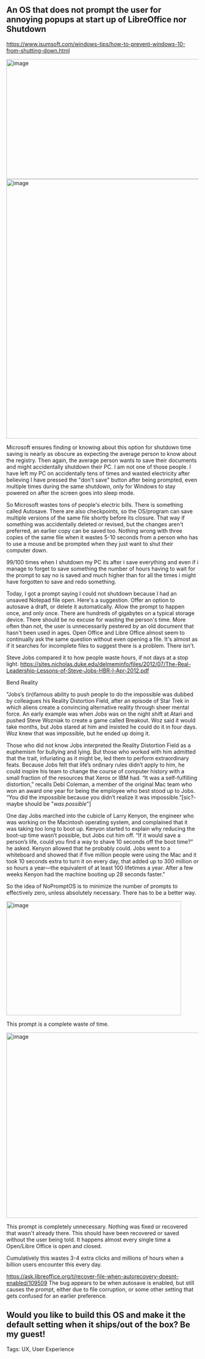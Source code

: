 An OS that does not prompt the user for annoying popups at start up of LibreOffice nor Shutdown
--

https://www.isumsoft.com/windows-tips/how-to-prevent-windows-10-from-shutting-down.html

<img width="548" height="313" alt="image" src="https://github.com/user-attachments/assets/0b4139b4-f851-446b-a169-3cf7368b4781" />

<img width="843" height="678" alt="image" src="https://github.com/user-attachments/assets/41465e7f-e4b6-411c-8a12-7b8ec1106a26" />

Microsoft ensures finding or knowing about this option for shutdown time saving is nearly as obscure as expecting the average person to know about the registry. Then again, the average person wants to save their documents and might accidentally shutdown their PC. I am not one of those people. I have left my PC on accidentally tens of times and wasted electricity after believing I have pressed the "don't save" button after being prompted, even multiple times during the same shutdown, only for Windows to stay powered on after the screen goes into sleep mode. 

So Microsoft wastes tons of people's electric bills. There is something called Autosave. There are also checkpoints, so the OS/program can save multiple versions of the same file shortly before its closure. That way if something was accidentally deleted or revised, but the changes aren't preferred, an earlier copy can be saved too. Nothing wrong with three copies of the same file when it wastes 5-10 seconds from a person who has to use a mouse and be prompted when they just want to shut their computer down.

99/100 times when I shutdown my PC its after i save everything and even if i manage to forget to save something the number of hours having to wait for the prompt to say no is saved and much higher than for all the times i might have forgotten to save and redo something. 

Today, I got a prompt saying I could not shutdown because I had an unsaved Notepad file open. Here's a suggestion. Offer an option to autosave a draft, or delete it automatically. Allow the prompt to happen once, and only once. There are hundreds of gigabytes on a typical storage device. There should be no excuse for wasting the person's time. More often than not, the user is unnecessarily pestered by an old document that hasn't been used in ages. Open Office and Libre Office almost seem to continually ask the same question without even opening a file. It's almost as if it searches for incomplete files to suggest there is a problem. There isn't.

Steve Jobs compared it to how people waste hours, if not days at a stop light. https://sites.nicholas.duke.edu/delmeminfo/files/2012/07/The-Real-Leadership-Lessons-of-Steve-Jobs-HBR-l-Apr-2012.pdf

Bend Reality

"Jobs’s (in)famous ability to push people to do the impossible was dubbed by colleagues his Reality Distortion Field, after an
episode of Star Trek in which aliens create a convincing alternative reality through sheer mental force. An early example was
when Jobs was on the night shift at Atari and pushed Steve Wozniak to create a game called Breakout. Woz said it would take
months, but Jobs stared at him and insisted he could do it in four days. Woz knew that was impossible, but he ended up doing
it.

Those who did not know Jobs interpreted the Reality Distortion Field as a euphemism for bullying and lying. But those who
worked with him admitted that the trait, infuriating as it might be, led them to perform extraordinary feats. Because Jobs felt that
life’s ordinary rules didn’t apply to him, he could inspire his team to change the course of computer history with a small fraction
of the resources that Xerox or IBM had. “It was a self-fulfilling distortion,” recalls Debi Coleman, a member of the original Mac
team who won an award one year for being the employee who best stood up to Jobs. “You did the impossible because you
didn’t realize it was impossible.”[sic?- maybe should be "_was possible_"]

One day Jobs marched into the cubicle of Larry Kenyon, the engineer who was working on the Macintosh operating system,
and complained that it was taking too long to boot up. Kenyon started to explain why reducing the boot-up time wasn’t possible,
but Jobs cut him off. “If it would save a person’s life, could you find a way to shave 10 seconds off the boot time?” he asked.
Kenyon allowed that he probably could. Jobs went to a whiteboard and showed that if five million people were using the Mac
and it took 10 seconds extra to turn it on every day, that added up to 300 million or so hours a year—the equivalent of at least
100 lifetimes a year. After a few weeks Kenyon had the machine booting up 28 seconds faster."

So the idea of NoPromptOS is to minimize the number of prompts to effectively zero, unless absolutely necessary. There has to be a better way. 

<img width="458" height="298" alt="image" src="https://github.com/user-attachments/assets/1d9c7e4b-3c75-4c88-98af-9a00c13d9a79" />

This prompt is a complete waste of time.

<img width="611" height="484" alt="image" src="https://github.com/user-attachments/assets/dc1a4b40-1136-4592-a6db-a1a2337d5383" />

This prompt is completely unnecessary. Nothing was fixed or recovered that wasn't already there. This should have been recovered or saved without the user being told. It happens almost every single time a Open/Libre Office is open and closed. 

Cumulatively this wastes 3-4 extra clicks and millions of hours when a billion users encounter this every day.

https://ask.libreoffice.org/t/recover-file-when-autorecovery-doesnt-enabled/109509 The bug appears to be when autosave is enabled, but still causes the prompt, either due to file corruption, or some other setting that gets confused for an earlier preference.



Would you like to build this OS and make it the default setting when it ships/out of the box? Be my guest!
--
Tags: UX, User Experience
